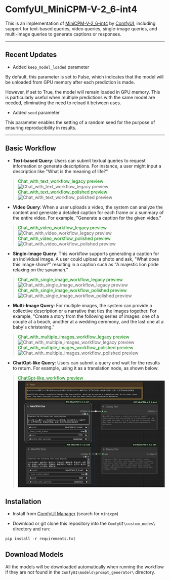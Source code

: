 # ComfyUI_MiniCPM-V-2_6-int4

This is an implementation of [MiniCPM-V-2_6-int4](https://github.com/OpenBMB/MiniCPM-V) by [ComfyUI](https://github.com/comfyanonymous/ComfyUI), including support for text-based queries, video queries, single-image queries, and multi-image queries to generate captions or responses.

---

## Recent Updates

- Added `keep_model_loaded` parameter

By default, this parameter is set to False, which indicates that the model will be unloaded from GPU memory after each prediction is made.

However, if set to True, the model will remain loaded in GPU memory. This is particularly useful when multiple predictions with the same model are needed, eliminating the need to reload it between uses.

- Added `seed` parameter

This parameter enables the setting of a random seed for the purpose of ensuring reproducibility in results.

---

## Basic Workflow

- **Text-based Query**: Users can submit textual queries to request information or generate descriptions. For instance, a user might input a description like "What is the meaning of life?"

> <span style="color: green;">Chat_with_text_workflow_legacy preview</span>
> ![Chat_with_text_workflow_legacy preview](examples/Chat_with_text_workflow_legacy.png)
> <span style="color: green;">Chat_with_text_workflow_polished preview</span>
> ![Chat_with_text_workflow_polished preview](examples/Chat_with_text_workflow_polished.png)

- **Video Query**: When a user uploads a video, the system can analyze the content and generate a detailed caption for each frame or a summary of the entire video. For example, "Generate a caption for the given video."

> <span style="color: green;">Chat_with_video_workflow_legacy preview</span>
> ![Chat_with_video_workflow_legacy preview](examples/Chat_with_video_workflow_legacy.png)
> <span style="color: green;">Chat_with_video_workflow_polished preview</span>
> ![Chat_with_video_workflow_polished preview](examples/Chat_with_video_workflow_polished.png)

- **Single-Image Query**: This workflow supports generating a caption for an individual image. A user could upload a photo and ask, "What does this image show?" resulting in a caption such as "A majestic lion pride relaxing on the savannah."

> <span style="color: green;">Chat_with_single_image_workflow_legacy preview</span>
> ![Chat_with_single_image_workflow_legacy preview](examples/Chat_with_single_image_workflow_legacy.png)
> <span style="color: green;">Chat_with_single_image_workflow_polished preview</span>
> ![Chat_with_single_image_workflow_polished preview](examples/Chat_with_single_image_workflow_polished.png)

- **Multi-Image Query**: For multiple images, the system can provide a collective description or a narrative that ties the images together. For example, "Create a story from the following series of images: one of a couple at a beach, another at a wedding ceremony, and the last one at a baby's christening."

> <span style="color: green;">Chat_with_multiple_images_workflow_legacy preview</span>
> ![Chat_with_multiple_images_workflow_legacy preview](examples/Chat_with_multiple_images_workflow_legacy.png)
> <span style="color: green;">Chat_with_multiple_images_workflow_polished preview</span>
> ![Chat_with_multiple_images_workflow_polished preview](examples/Chat_with_multiple_images_workflow_polished.png)

- **ChatGpt-like Query**: Users can submit a query and wait for the results to return. For example, using it as a translation node, as shown below:

> <span style="color: green;">ChatGpt-like_workflow preview</span>
> ![ChatGpt-like_workflow preview](examples/ChatGpt-like_workflow.png)

## Installation

- Install from [ComfyUI Manager](https://github.com/ltdrdata/ComfyUI-Manager) (search for `minicpm`)

- Download or git clone this repository into the `ComfyUI\custom_nodes\` directory and run:

```python
pip install -r requirements.txt
```

## Download Models

All the models will be downloaded automatically when running the workflow if they are not found in the `ComfyUI\models\prompt_generator\` directory.
